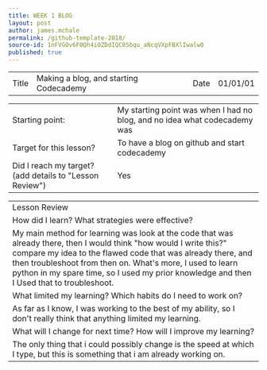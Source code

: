 ```yaml
---
title: WEEK 1 BLOG
layout: post
author: james.mchale
permalink: /github-template-2018/
source-id: 1nFVGOv6F0Qh4iOZDdIQC8Sbqu_aNcqVXpFBXlIwalw0
published: true
---
```

<table>
  <tr>
    <td>Title</td>
    <td>Making a blog, and starting Codecademy</td>
    <td>Date</td>
    <td>01/01/01</td>
  </tr>
</table>


<table>
  <tr>
    <td>Starting point:</td>
    <td>My starting point was when I had no blog, and no idea what codecademy was</td>
  </tr>
  <tr>
    <td>Target for this lesson?</td>
    <td>To have a blog on github and start codecademy</td>
  </tr>
  <tr>
    <td>Did I reach my target? 
(add details to "Lesson Review")</td>
    <td> Yes </td>
  </tr>
</table>


<table>
  <tr>
    <td>Lesson Review</td>
  </tr>
  <tr>
    <td>How did I learn? What strategies were effective? </td>
  </tr>
  <tr>
    <td>My main method for learning was look at the code that was already there, then I would think "how would I write this?" compare my idea to the flawed code that was already there, and then troubleshoot from then on. What's more, I used to learn python in my spare time, so I used my prior knowledge and then I Used that to troubleshoot. </td>
  </tr>
  <tr>
    <td>What limited my learning? Which habits do I need to work on? </td>
  </tr>
  <tr>
    <td>As far as I know, I was working to the best of my ability, so I don't really think that anything limited my learning.</td>
  </tr>
  <tr>
    <td>What will I change for next time? How will I improve my learning?</td>
  </tr>
  <tr>
    <td>The only thing that i could possibly change is the speed at which I type, but this is something that i am already working on.</td>
  </tr>
</table>


